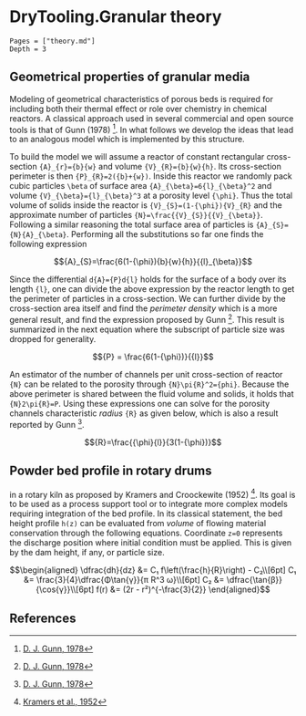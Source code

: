 # DryTooling.Granular theory

```@contents
Pages = ["theory.md"]
Depth = 3
```

## Geometrical properties of granular media

Modeling of geometrical characteristics of porous beds is required for including both their thermal effect or role over chemistry in chemical reactors. A classical approach used in several commercial and open source tools is that of Gunn (1978) [^Gunn1978]. In what follows we develop the ideas that lead to an analogous model which is implemented by this structure.

To build the model we will assume a reactor of constant rectangular cross-section ``{A}_{r}={b}{w}`` and volume ``{V}_{R}={b}{w}{h}``. Its cross-section perimeter is then ``{P}_{R}=2({b}+{w})``. Inside this reactor we randomly pack cubic particles ``\beta`` of surface area ``{A}_{\beta}=6{l}_{\beta}^2`` and volume ``{V}_{\beta}={l}_{\beta}^3`` at a porosity level ``{\phi}``. Thus the total volume of solids inside the reactor is ``{V}_{S}=(1-{\phi}){V}_{R}`` and the approximate number of particles ``{N}=\frac{{V}_{S}}{{V}_{\beta}}``. Following a similar reasoning the total surface area of particles is ``{A}_{S}={N}{A}_{\beta}``. Performing all the substitutions so far one finds the following expression

```math
{A}_{S}=\frac{6(1-{\phi}){b}{w}{h}}{{l}_{\beta}}
```

Since the differential ``d{A}={P}d{l}`` holds for the surface of a body over its length ``{l}``, one can divide the above expression by the reactor length to get the perimeter of particles in a cross-section. We can further divide by the cross-section area itself and find the *perimeter density* which is a more general result, and find the expression proposed by Gunn [^Gunn1978]. This result is summarized in the next equation where the subscript of particle size was dropped for generality.

```math
{P} = \frac{6(1-{\phi})}{{l}}
```

An estimator of the number of channels per unit cross-section of reactor ``{N}`` can be related to the porosity through ``{N}\pi{R}^2={phi}``. Because the above perimeter is shared between the fluid volume and solids, it holds that ``{N}2\pi{R}=P``. Using these expressions one can solve for the porosity channels characteristic *radius* ``{R}`` as given below, which is also a result reported by Gunn [^Gunn1978].

```math
{R}=\frac{{\phi}{l}}{3(1-{\phi})}
```

## Powder bed profile in rotary drums

in a rotary kiln as proposed by Kramers and Croockewite (1952) [^Kramers1952]. Its goal is to be used as a process support tool or to integrate more complex models requiring integration of the bed profile. In its classical statement, the bed height profile ``h(z)`` can be evaluated from *volume* of flowing material conservation through the following equations. Coordinate ``z=0`` represents the discharge position where initial condition must be applied. This is given by the dam height, if any, or particle size.

```math
\begin{aligned}
\dfrac{dh}{dz} &= C₁ f\left(\frac{h}{R}\right) - C₂\\[6pt]
C₁             &= \frac{3}{4}\dfrac{Φ\tan{γ}}{π R^3 ω}\\[6pt]
C₂             &= \dfrac{\tan{β}}{\cos{γ}}\\[6pt]
f(r)           &= (2r - r²)^{-\frac{3}{2}}
\end{aligned}
```

## References

[^Gunn1978]: [D. J. Gunn, 1978](https://doi.org/10.1016/0017-9310(78)90080-7)

[^Kramers1952]: [Kramers et al., 1952](https://doi.org/10.1016/0009-2509(52)87019-8)
